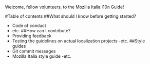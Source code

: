 Welcome, fellow volunteers, to the Mozilla Italia l10n Guide!
<brief introduction>

#Table of contents
##What should I know before getting started?
- Code of conduct
- etc.
##How can I contribute?
- Providing feedback
- Testing the guidelines on actual localization projects
-etc.
##Style guides
- Git commit messages
- Mozilla Italia style guide
-etc.
